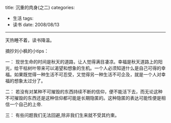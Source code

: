 title: 沉重的肉身(之二)
categories:
- 生活
tags:
- 读书
date: 2008/08/13
---

天热睡不着，读书降温。

摘抄刘小枫的小tips：

一：
现世生命的时间是秋天的道路，让人觉得满目凄凉。幸福是秋天道路上的阳光，给干枯树叶带来可以渴望和想象的生机。一个人必须知道什么是自己可得的幸福。如果既觉得一种生活不可忍受，又觉得另一种生活不可企及，就是一个人对幸福的想象太过分了。

二：
若没有对某种不可摧毁的东西持续不断的信仰，便不能活下去，而无论这种不可摧毁的东西还是这种信仰都可能是长期隐匿的。这种隐匿的表达可能性便是相信一个自己的上帝.

三：
有些问题我们无法回避,除非我们生来就不受其约束。
